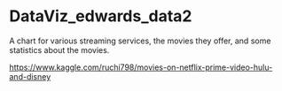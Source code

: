 # DataViz_edwards_data2
A chart for various streaming services, the movies they offer, and some statistics about the movies.

https://www.kaggle.com/ruchi798/movies-on-netflix-prime-video-hulu-and-disney
